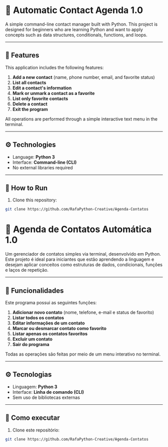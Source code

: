 # 📒 Automatic Contact Agenda 1.0

A simple command-line contact manager built with Python. This project is designed for beginners who are learning Python and want to apply concepts such as data structures, conditionals, functions, and loops.

---

## 📌 Features

This application includes the following features:

1. **Add a new contact** (name, phone number, email, and favorite status)
2. **List all contacts**
3. **Edit a contact's information**
4. **Mark or unmark a contact as a favorite**
5. **List only favorite contacts**
6. **Delete a contact**
7. **Exit the program**

All operations are performed through a simple interactive text menu in the terminal.

---

## ⚙️ Technologies

- Language: **Python 3**
- Interface: **Command-line (CLI)**
- No external libraries required

---

## 🚀 How to Run

1. Clone this repository:

```bash
git clone https://github.com/RafaPython-Creative/Agenda-Contatos


```

# 📒 Agenda de Contatos Automática 1.0

Um gerenciador de contatos simples via terminal, desenvolvido em Python. Este projeto é ideal para iniciantes que estão aprendendo a linguagem e desejam aplicar conceitos como estruturas de dados, condicionais, funções e laços de repetição.

---

## 📌 Funcionalidades

Este programa possui as seguintes funções:

1. **Adicionar novo contato** (nome, telefone, e-mail e status de favorito)
2. **Listar todos os contatos**
3. **Editar informações de um contato**
4. **Marcar ou desmarcar contato como favorito**
5. **Listar apenas os contatos favoritos**
6. **Excluir um contato**
7. **Sair do programa**

Todas as operações são feitas por meio de um menu interativo no terminal.

---

## ⚙️ Tecnologias

- Linguagem: **Python 3**
- Interface: **Linha de comando (CLI)**
- Sem uso de bibliotecas externas

---

## 🚀 Como executar

1. Clone este repositório:

```bash
git clone https://github.com/RafaPython-Creative/Agenda-Contatos

```
